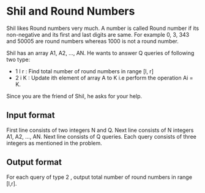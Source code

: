 # Shil and Round Numbers

Shil likes Round numbers very much. A number is called Round number if its non-negative and its first and last digits are same. For example 0, 3, 343 and 50005 are round numbers whereas 1000 is not a round number.

Shil has an array A1, A2, ..., AN. He wants to answer Q queries of following two type:

- 1 l r : Find total number of round numbers in range [l, r]
- 2 i K : Update ith element of array A to K i.e perform the operation Ai = K.

Since you are the friend of Shil, he asks for your help.

## Input format

First line consists of two integers N and Q. Next line consists of N integers A1, A2, ..., AN. Next line consists of Q queries. Each query consists of three integers as mentioned in the problem.

## Output format

For each query of type 2 , output total number of round numbers in range [l,r].
